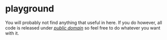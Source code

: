 playground
==========

You will probably not find anything that useful in here. If you do however, all
code is released under *[public domain][]* so feel free to do whatever you want
with it.

[public domain]: https://creativecommons.org/publicdomain/zero/1.0/
